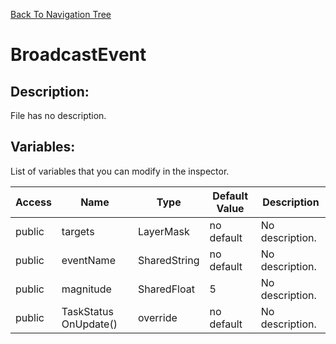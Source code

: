 [Back To Navigation Tree](https://wesleywh.github.io/GameDevRepo/docs/navigation.html)
# BroadcastEvent

## Description:
File has no description.

## Variables:
List of variables that you can modify in the inspector.

|Access|Name|Type|Default Value|Description|
|---|---|---|---|---|
|public|targets|LayerMask|no default|No description.|
|public|eventName|SharedString|no default|No description.|
|public|magnitude|SharedFloat|5|No description.|
|public|TaskStatus OnUpdate()|override|no default|No description.|

